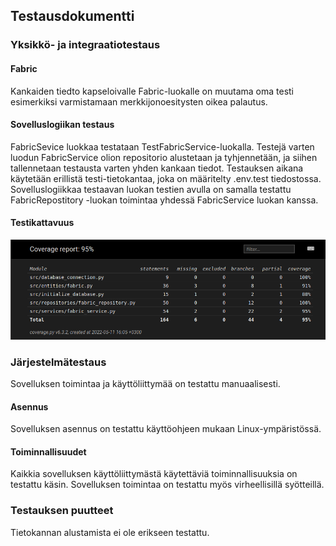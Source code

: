 
## Testausdokumentti

### Yksikkö- ja integraatiotestaus

#### Fabric
Kankaiden tiedto kapseloivalle Fabric-luokalle on muutama oma testi esimerkiksi varmistamaan merkkijonoesitysten oikea palautus.

#### Sovelluslogiikan testaus
FabricSevice luokkaa testataan TestFabricService-luokalla. Testejä varten luodun FabricService olion repositorio alustetaan ja tyhjennetään, ja siihen tallennetaan testausta varten yhden kankaan tiedot. Testauksen aikana käytetään erillistä testi-tietokantaa, joka on määritelty .env.test tiedostossa. Sovelluslogiikkaa testaavan luokan testien avulla on samalla testattu FabricRepostitory -luokan toimintaa yhdessä FabricService luokan kanssa.

#### Testikattavuus
![](./kuvat/testikattavuus.png)

### Järjestelmätestaus
Sovelluksen toimintaa ja käyttöliittymää on testattu manuaalisesti.

#### Asennus
Sovelluksen asennus on testattu käyttöohjeen mukaan Linux-ympäristössä.
#### Toiminnallisuudet
Kaikkia sovelluksen käyttöliittymästä käytettäviä toiminnallisuuksia on testattu käsin. Sovelluksen toimintaa on testattu myös virheellisillä syötteillä.

### Testauksen puutteet
Tietokannan alustamista ei ole erikseen testattu.
